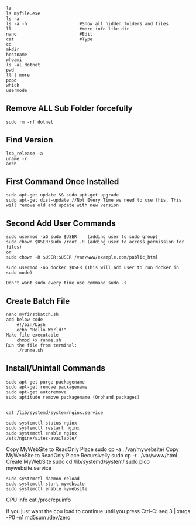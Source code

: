 	ls
	ls myfile.exe
	ls -a
	ls -a -h					#Show all hidden folders and files
	ll							#more info like dir
	nano						#Edit
	cat 						#Type
	cd 
	mkdir
	hostname
	whoami
	ls -al dotnet
	pwd
	ll | more
	popd	
	which
	usermode


Remove ALL Sub Folder forcefully
--------------------------------
	sudo rm -rf dotnet


Find Version
--------------------------
	lsb_release -a
	uname -r
	arch

First Command Once Installed
--------------------------------------------
	sudo apt-get update && sudo apt-get upgrade
	sudp apt-get dist-update //Not Every Time we need to use this. This will remove old and update with new version 

	
Second Add User Commands
--------------------------------------
	sudo usermod -aG sudo $USER    (adding user to sudo group)
	sudo chown $USER:sudo /root -R (adding user to access permission for files) 
	or
	sudo chown -R $USER:$USER /var/www/example.com/public_html

	sudo usermod -aG docker $USER (This will add user to run docker in sudo mode)

	Don't want sudo every time use command sudo -s

	
Create Batch File
-----------------
	nano myfirstbatch.sh
	add below code
		#!/bin/bash 
		echo "Hello World!"
	Make file executable
		chmod +x runme.sh
	Run the file from terminal:
		./runme.sh


Install/Unintall Commands
---------------------------------
	sudo apt-get purge packagename
	sudo apt-get remove packagename
	sudo apt-get autoremove
	sudo aptitude remove packagename (Orphand packages)


	cat /lib/systemd/system/nginx.service

	sudo systemctl status nginx
	sudo systemctl restart nginx
	sudo systemctl enable nginx
	/etc/nginx/sites-available/


Copy MyWebSite to ReadOnly Place
	sudo cp -a . /var/mywebsite/
Copy MyWebSite to ReadOnly Place Recursivelly
	sudo cp -r . /var/www/html	
Create MyWebSite
	sudo cd /lib/systemd/system/
	sudo pico mywebsite.service

	sudo systemctl daemon-reload
	sudo systemctl start mywebsite
	sudo systemctl enable mywebsite

CPU Info
cat /proc/cpuinfo

If you just want the cpu load to continue until you press Ctrl-C:
seq 3 | xargs -P0 -n1 md5sum /dev/zero
